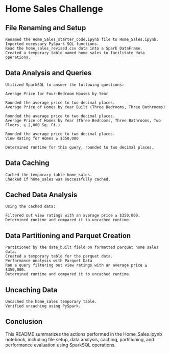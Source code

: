 # Home Sales Challenge

## File Renaming and Setup

    Renamed the Home_Sales_starter_code.ipynb file to Home_Sales.ipynb.
    Imported necessary PySpark SQL functions.
    Read the home_sales_revised.csv data into a Spark DataFrame.
    Created a temporary table named home_sales to facilitate data operations.
## Data Analysis and Queries

    Utilized SparkSQL to answer the following questions:

    Average Price for Four-Bedroom Houses by Year

    Rounded the average price to two decimal places.
    Average Price of Homes by Year Built (Three Bedrooms, Three Bathrooms)

    Rounded the average price to two decimal places.
    Average Price of Homes by Year (Three Bedrooms, Three Bathrooms, Two Floors, ≥ 2,000 Sq. Ft.)

    Rounded the average price to two decimal places.
    View Rating for Homes ≥ $350,000

    Determined runtime for this query, rounded to two decimal places.

## Data Caching

    Cached the temporary table home_sales.
    Checked if home_sales was successfully cached.

## Cached Data Analysis

    Using the cached data:

    Filtered out view ratings with an average price ≥ $350,000.
    Determined runtime and compared it to uncached runtime.

## Data Partitioning and Parquet Creation

    Partitioned by the date_built field on formatted parquet home sales data.
    Created a temporary table for the parquet data.
    Performance Analysis with Parquet Data
    Ran a query filtering out view ratings with an average price ≥ $350,000.
    Determined runtime and compared it to uncached runtime.

## Uncaching Data

    Uncached the home_sales temporary table.
    Verified uncaching using PySpark.

## Conclusion

This README summarizes the actions performed in the Home_Sales.ipynb notebook, including file setup, data analysis, caching, partitioning, and performance evaluation using SparkSQL operations.